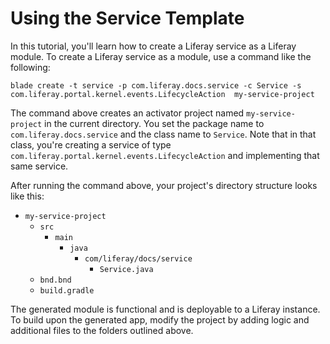 # Using the Service Template

In this tutorial, you'll learn how to create a Liferay service as a Liferay
module. To create a Liferay service as a module, use a command like the
following:

    blade create -t service -p com.liferay.docs.service -c Service -s com.liferay.portal.kernel.events.LifecycleAction  my-service-project

The command above creates an activator project named `my-service-project` in the
current directory. You set the package name to `com.liferay.docs.service` and
the class name to `Service`. Note that in that class, you're creating a service
of type `com.liferay.portal.kernel.events.LifecycleAction` and implementing that
same service.

After running the command above, your project's directory structure looks like
this:

- `my-service-project`
    - `src`
        - `main`
            - `java`
                - `com/liferay/docs/service`
                    - `Service.java`
    - `bnd.bnd`
    - `build.gradle`

The generated module is functional and is deployable to a Liferay instance. To
build upon the generated app, modify the project by adding logic and additional
files to the folders outlined above.
